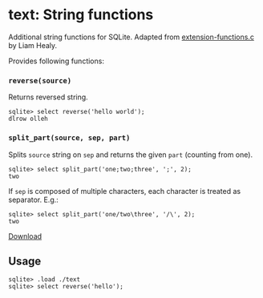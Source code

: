# text: String functions

Additional string functions for SQLite.
Adapted from [extension-functions.c](https://sqlite.org/contrib/) by Liam Healy.

Provides following functions:

### `reverse(source)`

Returns reversed string.

```
sqlite> select reverse('hello world');
dlrow olleh
```

### `split_part(source, sep, part)`

Splits `source` string on `sep` and returns the given `part` (counting from one).

```
sqlite> select split_part('one;two;three', ';', 2);
two
```

If `sep` is composed of multiple characters, each character is treated as separator. E.g.:

```
sqlite> select split_part('one/two\three', '/\', 2);
two
```

[Download](https://github.com/nalgeon/sqlean/releases/latest)

## Usage

```
sqlite> .load ./text
sqlite> select reverse('hello');
```

